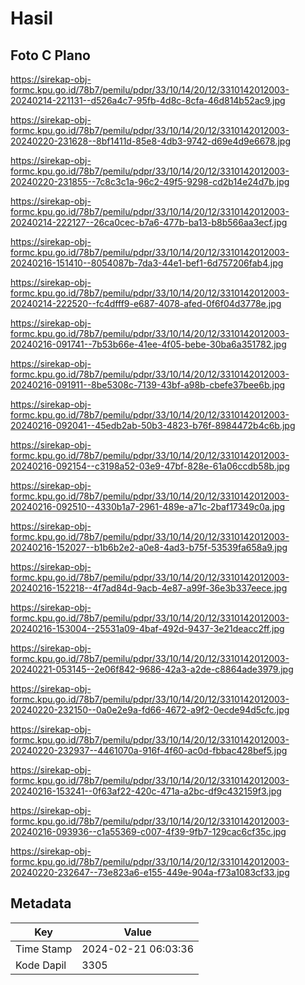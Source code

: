 # Hasil

## Foto C Plano

https://sirekap-obj-formc.kpu.go.id/78b7/pemilu/pdpr/33/10/14/20/12/3310142012003-20240214-221131--d526a4c7-95fb-4d8c-8cfa-46d814b52ac9.jpg

https://sirekap-obj-formc.kpu.go.id/78b7/pemilu/pdpr/33/10/14/20/12/3310142012003-20240220-231628--8bf1411d-85e8-4db3-9742-d69e4d9e6678.jpg

https://sirekap-obj-formc.kpu.go.id/78b7/pemilu/pdpr/33/10/14/20/12/3310142012003-20240220-231855--7c8c3c1a-96c2-49f5-9298-cd2b14e24d7b.jpg

https://sirekap-obj-formc.kpu.go.id/78b7/pemilu/pdpr/33/10/14/20/12/3310142012003-20240214-222127--26ca0cec-b7a6-477b-ba13-b8b566aa3ecf.jpg

https://sirekap-obj-formc.kpu.go.id/78b7/pemilu/pdpr/33/10/14/20/12/3310142012003-20240216-151410--8054087b-7da3-44e1-bef1-6d757206fab4.jpg

https://sirekap-obj-formc.kpu.go.id/78b7/pemilu/pdpr/33/10/14/20/12/3310142012003-20240214-222520--fc4dfff9-e687-4078-afed-0f6f04d3778e.jpg

https://sirekap-obj-formc.kpu.go.id/78b7/pemilu/pdpr/33/10/14/20/12/3310142012003-20240216-091741--7b53b66e-41ee-4f05-bebe-30ba6a351782.jpg

https://sirekap-obj-formc.kpu.go.id/78b7/pemilu/pdpr/33/10/14/20/12/3310142012003-20240216-091911--8be5308c-7139-43bf-a98b-cbefe37bee6b.jpg

https://sirekap-obj-formc.kpu.go.id/78b7/pemilu/pdpr/33/10/14/20/12/3310142012003-20240216-092041--45edb2ab-50b3-4823-b76f-8984472b4c6b.jpg

https://sirekap-obj-formc.kpu.go.id/78b7/pemilu/pdpr/33/10/14/20/12/3310142012003-20240216-092154--c3198a52-03e9-47bf-828e-61a06ccdb58b.jpg

https://sirekap-obj-formc.kpu.go.id/78b7/pemilu/pdpr/33/10/14/20/12/3310142012003-20240216-092510--4330b1a7-2961-489e-a71c-2baf17349c0a.jpg

https://sirekap-obj-formc.kpu.go.id/78b7/pemilu/pdpr/33/10/14/20/12/3310142012003-20240216-152027--b1b6b2e2-a0e8-4ad3-b75f-53539fa658a9.jpg

https://sirekap-obj-formc.kpu.go.id/78b7/pemilu/pdpr/33/10/14/20/12/3310142012003-20240216-152218--4f7ad84d-9acb-4e87-a99f-36e3b337eece.jpg

https://sirekap-obj-formc.kpu.go.id/78b7/pemilu/pdpr/33/10/14/20/12/3310142012003-20240216-153004--25531a09-4baf-492d-9437-3e21deacc2ff.jpg

https://sirekap-obj-formc.kpu.go.id/78b7/pemilu/pdpr/33/10/14/20/12/3310142012003-20240221-053145--2e06f842-9686-42a3-a2de-c8864ade3979.jpg

https://sirekap-obj-formc.kpu.go.id/78b7/pemilu/pdpr/33/10/14/20/12/3310142012003-20240220-232150--0a0e2e9a-fd66-4672-a9f2-0ecde94d5cfc.jpg

https://sirekap-obj-formc.kpu.go.id/78b7/pemilu/pdpr/33/10/14/20/12/3310142012003-20240220-232937--4461070a-916f-4f60-ac0d-fbbac428bef5.jpg

https://sirekap-obj-formc.kpu.go.id/78b7/pemilu/pdpr/33/10/14/20/12/3310142012003-20240216-153241--0f63af22-420c-471a-a2bc-df9c432159f3.jpg

https://sirekap-obj-formc.kpu.go.id/78b7/pemilu/pdpr/33/10/14/20/12/3310142012003-20240216-093936--c1a55369-c007-4f39-9fb7-129cac6cf35c.jpg

https://sirekap-obj-formc.kpu.go.id/78b7/pemilu/pdpr/33/10/14/20/12/3310142012003-20240220-232647--73e823a6-e155-449e-904a-f73a1083cf33.jpg


## Metadata

| Key        | Value               |
| ---------- | ------------------- |
| Time Stamp | 2024-02-21 06:03:36 |
| Kode Dapil | 3305                |



